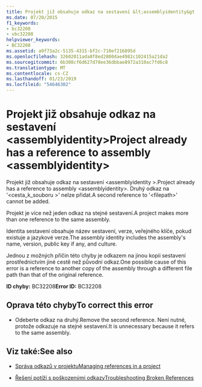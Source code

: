 ```yaml
---
title: Projekt již obsahuje odkaz na sestavení &lt;assemblyidentity&gt;
ms.date: 07/20/2015
f1_keywords:
- bc32208
- vbc32208
helpviewer_keywords:
- BC32208
ms.assetid: a9f73a2c-5135-4315-bf2c-710ef216095d
ms.openlocfilehash: 32602011ada8f8ed2800dae4982c102415a21da2
ms.sourcegitcommit: 6b308cf6d627d78ee36dbbae8972a310ac7fd6c8
ms.translationtype: MT
ms.contentlocale: cs-CZ
ms.lasthandoff: 01/23/2019
ms.locfileid: "54646302"
---
```

# <a name="project-already-has-a-reference-to-assembly-ltassemblyidentitygt"></a><span data-ttu-id="6b697-102">Projekt již obsahuje odkaz na sestavení &lt;assemblyidentity&gt;</span><span class="sxs-lookup"><span data-stu-id="6b697-102">Project already has a reference to assembly &lt;assemblyidentity&gt;</span></span>
<span data-ttu-id="6b697-103">Projekt již obsahuje odkaz na sestavení \<assemblyidentity >.</span><span class="sxs-lookup"><span data-stu-id="6b697-103">Project already has a reference to assembly \<assemblyidentity>.</span></span> <span data-ttu-id="6b697-104">Druhý odkaz na '\<cesta_k_souboru >' nelze přidat.</span><span class="sxs-lookup"><span data-stu-id="6b697-104">A second reference to '\<filepath>' cannot be added.</span></span>  
  
 <span data-ttu-id="6b697-105">Projekt je více než jeden odkaz na stejné sestavení.</span><span class="sxs-lookup"><span data-stu-id="6b697-105">A project makes more than one reference to the same assembly.</span></span>  
  
 <span data-ttu-id="6b697-106">Identita sestavení obsahuje název sestavení, verze, veřejného klíče, pokud existuje a jazykové verze.</span><span class="sxs-lookup"><span data-stu-id="6b697-106">The assembly identity includes the assembly's name, version, public key if any, and culture.</span></span>  
  
 <span data-ttu-id="6b697-107">Jednou z možných příčin této chyby je odkazem na jinou kopii sestavení prostřednictvím jiné cestě než původní odkaz.</span><span class="sxs-lookup"><span data-stu-id="6b697-107">One possible cause of this error is a reference to another copy of the assembly through a different file path than that of the original reference.</span></span>  
  
 <span data-ttu-id="6b697-108">**ID chyby:** BC32208</span><span class="sxs-lookup"><span data-stu-id="6b697-108">**Error ID:** BC32208</span></span>  
  
## <a name="to-correct-this-error"></a><span data-ttu-id="6b697-109">Oprava této chyby</span><span class="sxs-lookup"><span data-stu-id="6b697-109">To correct this error</span></span>  
  
-   <span data-ttu-id="6b697-110">Odeberte odkaz na druhý.</span><span class="sxs-lookup"><span data-stu-id="6b697-110">Remove the second reference.</span></span> <span data-ttu-id="6b697-111">Není nutné, protože odkazuje na stejné sestavení.</span><span class="sxs-lookup"><span data-stu-id="6b697-111">It is unnecessary because it refers to the same assembly.</span></span>  
  
## <a name="see-also"></a><span data-ttu-id="6b697-112">Viz také:</span><span class="sxs-lookup"><span data-stu-id="6b697-112">See also</span></span>
- [<span data-ttu-id="6b697-113">Správa odkazů v projektu</span><span class="sxs-lookup"><span data-stu-id="6b697-113">Managing references in a project</span></span>](/visualstudio/ide/managing-references-in-a-project)

- [<span data-ttu-id="6b697-114">Řešení potíží s poškozenými odkazy</span><span class="sxs-lookup"><span data-stu-id="6b697-114">Troubleshooting Broken References</span></span>](/visualstudio/ide/troubleshooting-broken-references)
